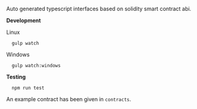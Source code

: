 Auto generated typescript interfaces based on solidity smart contract abi.


**Development**

Linux
```
  gulp watch
```

Windows
```
  gulp watch:windows
```

**Testing**

```
  npm run test
```

An example contract has been given in `contracts`.

